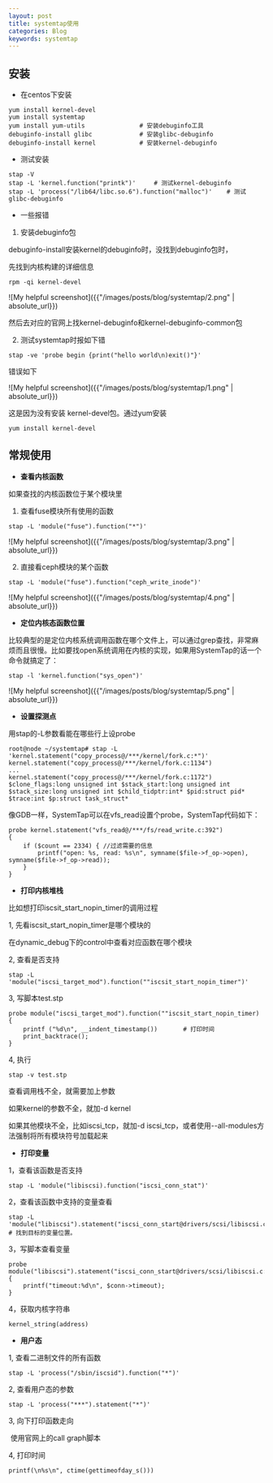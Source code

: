 ```yaml
---
layout: post
title: systemtap使用
categories: Blog
keywords: systemtap
---
```


## 安装

- 在centos下安装

```shell
yum install kernel-devel
yum install systemtap
yum install yum-utils				# 安装debuginfo工具
debuginfo-install glibc				# 安装glibc-debuginfo
debuginfo-install kernel			# 安装kernel-debuginfo
```

- 测试安装

```shell
stap -V
stap -L 'kernel.function("printk")'		# 测试kernel-debuginfo
stap -L 'process("/lib64/libc.so.6").function("malloc")'	# 测试glibc-debuginfo
```

- 一些报错

1. 安装debuginfo包

debuginfo-install安装kernel的debuginfo时，没找到debuginfo包时，

先找到内核构建的详细信息

```shell
rpm -qi kernel-devel
```

![My helpful screenshot]({{"/images/posts/blog/systemtap/2.png" | absolute_url}}) 

然后去对应的官网上找kernel-debuginfo和kernel-debuginfo-common包

2. 测试systemtap时报如下错

```shell
stap -ve 'probe begin {print("hello world\n)exit()"}'
```

错误如下

![My helpful screenshot]({{"/images/posts/blog/systemtap/1.png" | absolute_url}}) 

这是因为没有安装 kernel-devel包。通过yum安装

```shell
yum install kernel-devel
```



## 常规使用

- **查看内核函数**

如果查找的内核函数位于某个模块里

1. 查看fuse模块所有使用的函数

```shell
stap -L 'module("fuse").function("*")'
```

![My helpful screenshot]({{"/images/posts/blog/systemtap/3.png" | absolute_url}}) 

2. 直接看ceph模块的某个函数

```shell
stap -L 'module("fuse").function("ceph_write_inode")'
```

![My helpful screenshot]({{"/images/posts/blog/systemtap/4.png" | absolute_url}}) 

- **定位内核态函数位置**

比较典型的是定位内核系统调用函数在哪个文件上，可以通过grep查找，非常麻烦而且很慢。比如要找open系统调用在内核的实现，如果用SystemTap的话一个命令就搞定了：

```shell
stap -l 'kernel.function("sys_open")' 
```

![My helpful screenshot]({{"/images/posts/blog/systemtap/5.png" | absolute_url}}) 

- **设置探测点**

用stap的-L参数看能在哪些行上设probe

```
root@node ~/systemtap# stap -L 'kernel.statement("copy_process@/***/kernel/fork.c:*")' 
kernel.statement("copy_process@/***/kernel/fork.c:1134") 
...
kernel.statement("copy_process@/***/kernel/fork.c:1172") $clone_flags:long unsigned int $stack_start:long unsigned int $stack_size:long unsigned int $child_tidptr:int* $pid:struct pid* $trace:int $p:struct task_struct*
```

像GDB一样，SystemTap可以在vfs_read设置个probe，SystemTap代码如下：

```shell
probe kernel.statement("vfs_read@/***/fs/read_write.c:392")
{
    if ($count == 2334) { //过滤需要的信息
        printf("open: %s, read: %s\n", symname($file->f_op->open), symname($file->f_op->read));
    }
}
```



- **打印内核堆栈**

比如想打印iscsit_start_nopin_timer的调用过程

1, 先看iscsit_start_nopin_timer是哪个模块的

在dynamic_debug下的control中查看对应函数在哪个模块

2, 查看是否支持

```shell
stap -L 'module("iscsi_target_mod").function(""iscsit_start_nopin_timer")'
```

3, 写脚本test.stp

```shell
probe module("iscsi_target_mod").function(""iscsit_start_nopin_timer) {
	printf ("%d\n", __indent_timestamp())	    # 打印时间
	print_backtrace();
}
```

4, 执行

```
stap -v test.stp
```

查看调用栈不全，就需要加上参数

如果kernel的参数不全，就加-d kernel

如果其他模块不全，比如iscsi_tcp，就加-d iscsi_tcp，或者使用--all-modules方法强制将所有模块符号加载起来



- **打印变量**

1，查看该函数是否支持

```shell
stap -L 'module("libiscsi).function("iscsi_conn_stat")'
```

2，查看该函数中支持的变量查看

```shell
stap -L 'module("libiscsi").statement("iscsi_conn_start@drivers/scsi/libiscsi.c:*")' # 找到目标的变量位置。
```

3，写脚本查看变量

```shell
probe module("libiscsi").statement("iscsi_conn_start@drivers/scsi/libiscsi.c:2977") {
	printf("timeout:%d\n", $conn->timeout);
}
```

4，获取内核字符串

```shell
kernel_string(address)
```



- **用户态**

1, 查看二进制文件的所有函数

```shell
stap -L 'process("/sbin/iscsid").function("*")'
```

2, 查看用户态的参数

```shell
stap -L 'process("***").statement("*")'
```

3, 向下打印函数走向

​	使用官网上的call graph脚本

4, 打印时间

```shell
printf(\n%s\n", ctime(gettimeofday_s()))
```

